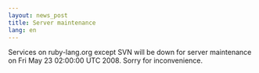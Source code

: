 ```yaml
---
layout: news_post
title: Server maintenance
lang: en
---
```


Services on ruby-lang.org except SVN will be down for server maintenance
on Fri May 23 02:00:00 UTC 2008. Sorry for inconvenience.

